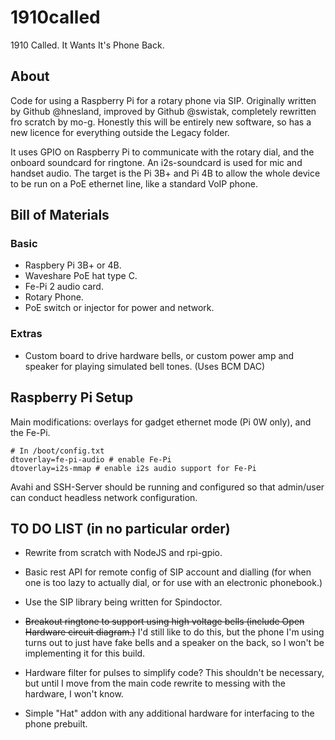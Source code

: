 # 1910called

1910 Called. It Wants It's Phone Back.

## About

Code for using a Raspberry Pi for a rotary phone via SIP. Originally written by Github @hnesland, improved by Github @swistak, completely rewritten fro scratch by mo-g. Honestly this will be entirely new software, so has a new licence for everything outside the Legacy folder.

It uses GPIO on Raspberry Pi to communicate with the rotary dial, and the onboard soundcard for ringtone. An i2s-soundcard is used for mic and handset audio. The target is the Pi 3B+ and Pi 4B to allow the whole device to be run on a PoE ethernet line, like a standard VoIP phone.

## Bill of Materials

### Basic

* Raspbery Pi 3B+ or 4B.
* Waveshare PoE hat type C.
* Fe-Pi 2 audio card.
* Rotary Phone.
* PoE switch or injector for power and network.
 
### Extras

* Custom board to drive hardware bells, or custom power amp and speaker for
playing simulated bell tones. (Uses BCM DAC)

## Raspberry Pi Setup

Main modifications: overlays for gadget ethernet mode (Pi 0W only), and the Fe-Pi.

    # In /boot/config.txt
    dtoverlay=fe-pi-audio # enable Fe-Pi
    dtoverlay=i2s-mmap # enable i2s audio support for Fe-Pi

Avahi and SSH-Server should be running and configured so that admin/user can conduct headless network configuration.

## TO DO LIST (in no particular order)

* Rewrite from scratch with NodeJS and rpi-gpio.

* Basic rest API for remote config of SIP account and dialling (for when one is too lazy to actually dial, or for use with an electronic phonebook.)

* Use the SIP library being written for Spindoctor.

* ~~Breakout ringtone to support using high voltage bells (include Open Hardware circuit diagram.)~~ I'd still like to do this, but the phone I'm using turns out to just have fake bells and a speaker on the back, so I won't be implementing it for this build.

* Hardware filter for pulses to simplify code? This shouldn't be necessary, but until I move from the main code rewrite to messing with the hardware, I won't know.

* Simple "Hat" addon with any additional hardware for interfacing to the phone prebuilt.
